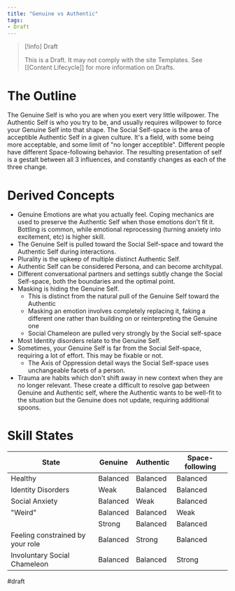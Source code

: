 ```yaml
---
title: "Genuine vs Authentic"
tags:
- Draft
---
```

> [!info] Draft
>
> This is a Draft. It may not comply with the site Templates. See [[Content Lifecycle]] for more information on Drafts.

# The Outline

The Genuine Self is who you are when you exert very little willpower.
The Authentic Self is who you try to be, and usually requires willpower to force your Genuine Self into that shape.
The Social Self-space is the area of acceptible Authentic Self in a given culture. It's a field, with some being more acceptable, and some limit of "no longer acceptible". Different people have different Space-following behavior.
The resulting presentation of self is a gestalt between all 3 influences, and constantly changes as each of the three change.

# Derived Concepts

- Genuine Emotions are what you actually feel. Coping mechanics are used to preserve the Authentic Self when those emotions don't fit it. Bottling is common, while emotional reprocessing (turning anxiety into excitement, etc) is higher skill.
- The Genuine Self is pulled toward the Social Self-space and toward the Authentic Self during interactions.
- Plurality is the upkeep of multiple distinct Authentic Self.
- Authentic Self can be considered Persona, and can become architypal.
- Different conversational partners and settings subtly change the Social Self-space, both the boundaries and the optimal point.
- Masking is hiding the Genuine Self.
  - This is distinct from the natural pull of the Genuine Self toward the Authentic
  - Masking an emotion involves completely replacing it, faking a different one rather than building on or reinterpreting the Genuine one
  - Social Chameleon are pulled very strongly by the Social self-space
- Most Identity disorders relate to the Genuine Self.
- Sometimes, your Genuine Self is far from the Social Self-space, requiring a lot of effort. This may be fixable or not.
  - The Axis of Oppression detail ways the Social Self-space uses unchangeable facets of a person.
- Trauma are habits which don't shift away in new context when they are no longer relevant. These create a difficult to resolve gap between Genuine and Authentic self, where the Authentic wants to be well-fit to the situation but the Genuine does not update, requiring additional spoons.

# Skill States

| State | Genuine | Authentic | Space-following |
| ------- | ------- | ------- | ------- |
| Healthy | Balanced | Balanced | Balanced |
| Identity Disorders | Weak | Balanced | Balanced |
| Social Anxiety | Balanced | Weak | Balanced |
| "Weird" | Balanced | Balanced | Weak |
|  | Strong | Balanced | Balanced |
| Feeling constrained by your role | Balanced | Strong | Balanced |
| Involuntary Social Chameleon | Balanced | Balanced | Strong |

#draft

